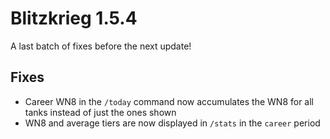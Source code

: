 # Blitzkrieg 1.5.4

A last batch of fixes before the next update!

## Fixes

- Career WN8 in the `/today` command now accumulates the WN8 for all tanks instead of just the ones shown
- WN8 and average tiers are now displayed in `/stats` in the `career` period
